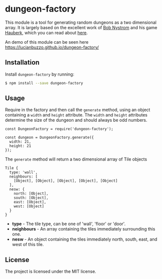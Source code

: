 # dungeon-factory

This module is a tool for generating random dungeons as a two dimensional array.
It is largely based on the excellent work of [Bob
Nystrom](https://github.com/munificent) and his game
[Hauberk](http://munificent.github.io/hauberk/), which you can read about [here](http://journal.stuffwithstuff.com/2014/12/21/rooms-and-mazes/).

An demo of this module can be seen here https://lucianbuzzo.github.io/dungeon-factory/

## Installation

Install `dungeon-factory` by running:

```sh
$ npm install --save dungeon-factory
```

## Usage

Require in the factory and then call the `generate` method,
using an object containing a `width` and `height` attribute. 
The `width` and `height` attributes determine the size of the dungeon and should
always be odd numbers.

```
const DungeonFactory = require('dungeon-factory');

const dungeon = DungeonFactory.generate({
  width: 21,
  height: 21
});
```

The `generate` method will return a two dimensional array of Tile objects

```
Tile {
  type: 'wall',
  neighbours: [ 
    [Object], [Object], [Object], [Object], [Object] 
  ],
  nesw: { 
    north: [Object], 
    south: [Object], 
    east: [Object], 
    west: [Object] 
  } 
}
```

 - **type** - The tile type, can be one of 'wall', 'floor' or 'door'.
 - **neighbours** - An array containing the tiles immediately surrounding this one.
 - **nesw** - An object containing the tiles immediately north, south, east, and
west of this tile.

## License

The project is licensed under the MIT license.
